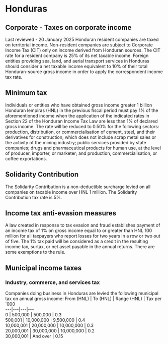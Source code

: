 # Honduras
## Corporate - Taxes on corporate income
Last reviewed - 20 January 2025
Honduran resident companies are taxed on territorial income. Non-resident companies are subject to Corporate Income Tax (CIT) only on income derived from Honduran sources.
The CIT rate for a resident company is 25% of its net taxable income.
Foreign entities providing sea, land, and aerial transport services in Honduras should consider a net taxable income equivalent to 10% of their total Honduran-source gross income in order to apply the correspondent income tax rate.
## Minimum tax
Individuals or entities who have obtained gross income greater 1 billion Honduran lempiras (HNL) in the previous fiscal period must pay 1% of the aforementioned income when the application of the indicated rates in Section 22 of the Honduran Income Tax Law are less than 1% of declared gross income.
The rate will be reduced to 0.50% for the following sectors: production, distribution, or commercialisation of cement, steel, and their derivatives for construction, which does not include scrap metal sales or the activity of the mining industry; public services provided by state companies; drugs and pharmaceutical products for human use, at the level of producer, importer, or marketer; and production, commercialisation, or coffee exportations.
## Solidarity Contribution
The Solidarity Contribution is a non-deductible surcharge levied on all companies on taxable income over HNL 1 million. The Solidarity Contribution tax rate is 5%.
## Income tax anti-evasion measures
A law created in response to tax evasion and fraud establishes payment of an income tax of 1% on gross income equal to or greater than HNL 100 million for all taxpayers who report losses for two years in a row or two out of five. The 1% tax paid will be considered as a credit in the resulting income tax, surtax, or net asset payable in the annual returns. There are some exemptions to the rule.
## Municipal income taxes
### Industry, commerce, and services tax
Companies doing business in Honduras are levied the following municipal tax on annual gross income:
From (HNL) | To (HNL) | Range (HNL) | Tax per ´000  
---|---|---|---  
0 | 500,000 | 500,000 | 0.3  
500,001 | 10,000,000 | 9,500,000 | 0.4  
10,000,001 | 20,000,000 | 10,000,000 | 0.3  
20,000,001 | 30,000,000 | 10,000,000 | 0.2  
30,000,001 | And over | 0.15
